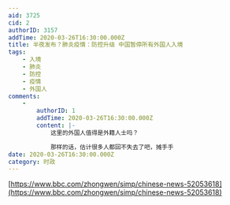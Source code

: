 ```yaml
---
aid: 3725
cid: 2
authorID: 3157
addTime: 2020-03-26T16:30:00.000Z
title: 半夜发布？肺炎疫情：防控升级 中国暂停所有外国人入境
tags:
    - 入境
    - 肺炎
    - 防控
    - 疫情
    - 外国人
comments:
    -
        authorID: 1
        addTime: 2020-03-26T16:30:00.000Z
        content: |-
            这里的外国人值得是外籍人士吗？

            那样的话，估计很多人都回不失去了吧，摊手手
date: 2020-03-26T16:30:00.000Z
category: 时政
---
```


[https://www.bbc.com/zhongwen/simp/chinese-news-52053618](https://www.bbc.com/zhongwen/simp/chinese-news-52053618)
